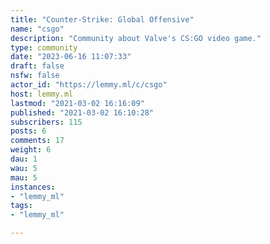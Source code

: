 ```yaml
---
title: "Counter-Strike: Global Offensive" 
name: "csgo"
description: "Community about Valve's CS:GO video game."
type: community
date: "2023-06-16 11:07:33"
draft: false
nsfw: false
actor_id: "https://lemmy.ml/c/csgo"
host: lemmy.ml
lastmod: "2021-03-02 16:16:09"
published: "2021-03-02 16:10:28"
subscribers: 115
posts: 6
comments: 17
weight: 6
dau: 1
wau: 5
mau: 5
instances:
- "lemmy_ml"
tags: 
- "lemmy_ml"

---
```


